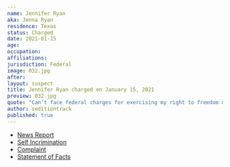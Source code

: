 ```yaml
---
name: Jennifer Ryan
aka: Jenna Ryan
residence: Texas
status: Charged
date: 2021-01-15
age:
occupation:
affiliations:
jurisdiction: Federal
image: 032.jpg
after:
layout: suspect
title: Jennifer Ryan charged on January 15, 2021
preview: 032.jpg
quote: "Can’t face federal charges for exercising my right to freedom of speech and assembly"
author: seditiontrack
published: true
---
```


- [News Report](https://www.thedailybeast.com/jenna-ryan-texas-real-estate-agent-who-flew-to-dc-on-private-jet-arrested-in-capitol-riots)
- [Self Incrimination](https://twitter.com/NewsJunkieBlu/status/1347634376142630915?s=20)
- [Complaint](https://www.justice.gov/opa/page/file/1356081/download)
- [Statement of Facts](https://www.justice.gov/opa/page/file/1356471/download)